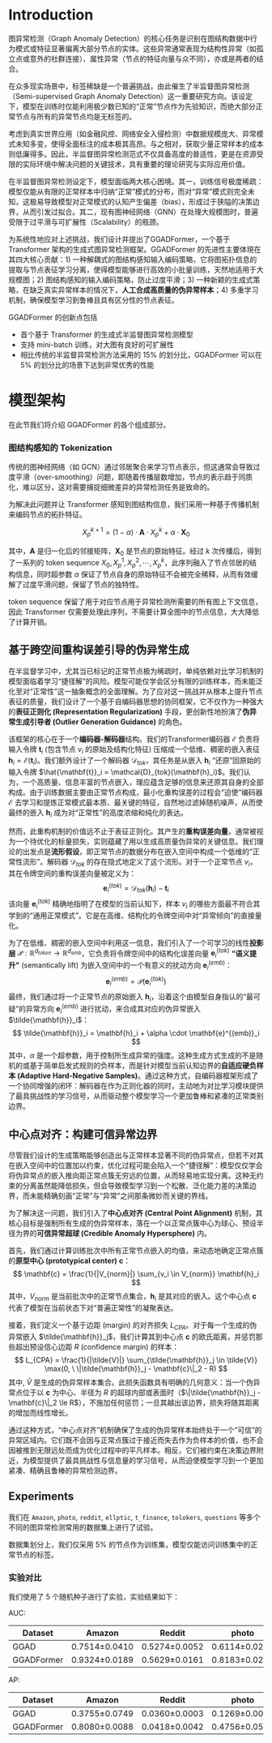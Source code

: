 # Introduction

图异常检测（Graph Anomaly Detection）的核心任务是识别在图结构数据中行为模式或特征显著偏离大部分节点的实体。这些异常通常表现为结构性异常（如孤立点或意外的社群连接）、属性异常（节点的特征向量与众不同），亦或是两者的结合。

在众多现实场景中，标签稀缺是一个普遍挑战，由此催生了半监督图异常检测（Semi-supervised Graph Anomaly Detection）这一重要研究方向。该设定下，模型在训练时仅能利用极少数已知的“正常”节点作为先验知识，而绝大部分正常节点与所有的异常节点均是无标签的。

考虑到真实世界应用（如金融风控、网络安全入侵检测）中数据规模庞大、异常模式未知多变，使得全面标注的成本极其高昂。与之相对，获取少量正常样本的成本则低廉得多。因此，半监督图异常检测范式不仅具备高度的普适性，更是在资源受限的实际环境中解决问题的关键技术，具有重要的理论研究与实际应用价值。

在半监督图异常检测设定下，模型面临两大核心困境。其一，训练信号极度稀疏：模型仅能从有限的正常样本中归纳“正常”模式的分布，而对“异常”模式则完全未知，这极易导致模型对正常模式的认知产生偏差（bias），形成过于狭隘的决策边界，从而引发过拟合。其二，现有图神经网络（GNN）在处理大规模图时，普遍受限于过平滑与可扩展性（Scalability）的瓶颈。

为系统性地应对上述挑战，我们设计并提出了GGADFormer，一个基于 Transformer 架构的生成式图异常检测框架。GGADFormer 的先进性主要体現在其四大核心贡献：1) 一种解耦式的图结构感知输入编码策略，它将图拓扑信息的提取与节点表征学习分离，使得模型能够进行高效的小批量训练，天然地适用于大规模图；2) 图结构感知的输入编码策略，防止过度平滑；3) 一种新颖的生成式策略，在缺乏真实异常样本的情况下，**人工合成高质量的伪异常样本**；4) 多重学习机制，确保模型学习到鲁棒且具有区分性的节点表征。

GGADFormer 的创新点包括

- 首个基于 Transformer 的生成式半监督图异常检测模型
- 支持 mini-batch 训练，对大图有良好的可扩展性
- 相比传统的半监督异常检测方法采用的 15% 的划分比，GGADFormer 可以在 5% 的划分比的场景下达到非常优秀的性能

# 模型架构

在此节我们将介绍 GGADFormer 的各个组成部分。

### 图结构感知的 Tokenization

传统的图神经网络（如 GCN）通过邻居聚合来学习节点表示，但这通常会导致过度平滑（over-smoothing）问题，即随着传播层数增加，节点的表示趋于同质化，难以区分，这对需要捕捉细微差异的异常检测任务是致命的。

为解决此问题并让 Transformer 感知到图结构信息，我们采用一种基于传播机制来编码节点的拓扑特征。

$$X_p^{k+1} = (1-\alpha) \cdot \mathbf{A} \cdot X_p^{k} + \alpha \cdot \mathbf{X}_0$$

其中，$\mathbf{A}$ 是归一化后的邻接矩阵，$\mathbf{X}_0$ 是节点的原始特征。经过 $k$ 次传播后，得到了一系列的 token sequence $X_0, X_p^1, X_p^2,\cdots, X_p^k$，此序列融入了节点邻居的结构信息，同时超参数 $\alpha$ 保证了节点自身的原始特征不会被完全稀释，从而有效缓解了过度平滑问题，保留了节点的独特性。

token sequence 保留了用于对应节点用于异常检测所需要的所有图上下文信息，因此 Transformer 仅需要处理此序列，不需要计算全图中的节点信息，大大降低了计算开销。

## 基于跨空间重构误差引导的伪异常生成

在半监督学习中，尤其当已标记的正常节点极为稀疏时，单纯依赖对比学习机制的模型面临着学习“捷径解”的风险。模型可能仅学会区分有限的训练样本，而未能泛化至对“正常性”这一抽象概念的全面理解。为了应对这一挑战并从根本上提升节点表征的质量，我们设计了一个基于自编码器思想的协同框架，它不仅作为一种强大的**表征正则化 (Representation Regularization)** 手段，更创新性地扮演了**伪异常生成引导者 (Outlier Generation Guidance)** 的角色。

该框架的核心在于一个**编码器-解码器**结构。我们的Transformer编码器 $\mathcal{E}$ 负责将输入令牌 $\mathbf{t}_i$ (包含节点 $v_i$ 的原始及结构化特征) 压缩成一个低维、稠密的嵌入表征 $\mathbf{h}_i = \mathcal{E}(\mathbf{t}_i)$。我们额外设计了一个解码器 $\mathcal{D}_{tok}$，其任务是从嵌入 $\mathbf{h}_i$ “还原”回原始的输入令牌 $\hat{\mathbf{t}}_i = \mathcal{D}_{tok}(\mathbf{h}_i)$。我们认为，一个高质量、信息丰富的节点嵌入，理应蕴含足够的信息来还原其自身的全部构成。由于训练数据主要由正常节点构成，最小化重构误差的过程会“迫使”编码器 $\mathcal{E}$ 去学习和提炼正常模式最本质、最关键的特征，自然地过滤掉随机噪声，从而使最终的嵌入 $\mathbf{h}_i$ 成为对“正常性”的高度浓缩和纯化的表达。

然而，此重构机制的价值远不止于表征正则化。其产生的**重构误差向量**，通常被视为一个待优化的标量损失，实则蕴藏了用以生成高质量伪异常的关键信息。我们理论的出发点是**流形假设**，即正常节点的数据分布在嵌入空间中构成一个低维的“正常性流形”。解码器 $\mathcal{D}_{tok}$ 的存在隐式地定义了这个流形。对于一个正常节点 $v_i$，其在令牌空间的重构误差向量被定义为：
$$ \mathbf{e}^{(tok)}_i = \mathcal{D}_{tok}(\mathbf{h}_i) - \mathbf{t}_i $$
该向量 $\mathbf{e}^{(tok)}_i$ 精确地指明了在模型的当前认知下，样本 $v_i$ 的哪些方面最不符合其学到的“通用正常模式”。它是在高维、结构化的令牌空间中对“异常倾向”的直接量化。

为了在低维、稠密的嵌入空间中利用这一信息，我们引入了一个可学习的线性**投影层** $\mathcal{P}: \mathbb{R}^{d_{token}} \to \mathbb{R}^{d_{emb}}$，它负责将令牌空间中的结构化误差向量 $\mathbf{e}^{(tok)}_i$ **“语义提升”** (semantically lift) 为嵌入空间中的一个有意义的扰动方向 $\mathbf{e}^{(emb)}_i$：
$$ \mathbf{e}^{(emb)}_i = \mathcal{P}(\mathbf{e}^{(tok)}_i) $$
最终，我们通过将一个正常节点的原始嵌入 $\mathbf{h}_i$，沿着这个由模型自身指认的“最可疑”的异常方向 $\mathbf{e}^{(emb)}_i$ 进行扰动，来合成其对应的伪异常嵌入 $\tilde{\mathbf{h}}_i$：
$$ \tilde{\mathbf{h}}_i = \mathbf{h}_i + \alpha \cdot \mathbf{e}^{(emb)}_i $$
其中，$\alpha$ 是一个超参数，用于控制所生成异常的强度。这种生成方式生成的不是随机的或基于简单启发式规则的负样本，而是针对模型当前认知边界的**自适应硬负样本 (Adaptive Hard-Negative Samples)**。通过这种方式，自编码器框架形成了一个协同增强的闭环：解码器在作为正则化器的同时，主动地为对比学习模块提供了最具挑战性的学习信号，从而驱动整个模型学习一个更加鲁棒和紧凑的正常类别边界。

## 中心点对齐：构建可信异常边界

尽管我们设计的生成策略能够创造出与正常样本显著不同的伪异常点，但若不对其在嵌入空间中的位置加以约束，优化过程可能会陷入一个“捷径解”：模型仅仅学会将伪异常点的嵌入推向距正常点簇无穷远的位置，从而轻易地实现分离。这种无约束的分离虽然能降低损失，但会导致模型学习到一个松散、泛化能力差的决策边界，而未能精确刻画“正常”与“异常”之间那条微妙而关键的界线。

为了解决这一问题，我们引入了**中心点对齐 (Central Point Alignment)** 机制，其核心目标是强制所有生成的伪异常样本，落在一个以正常点簇中心为球心、预设半径为界的**可信异常超球 (Credible Anomaly Hypersphere)** 内。

首先，我们通过计算训练批次中所有正常节点嵌入的均值，来动态地确定正常点簇的**原型中心 (prototypical center)** $\mathbf{c}$：
$$ \mathbf{c} = \frac{1}{|V_{norm}|} \sum_{v_i \in V_{norm}} \mathbf{h}_i $$
其中，$V_{norm}$ 是当前批次中的正常节点集合，$\mathbf{h}_i$ 是其对应的嵌入。这个中心点 $\mathbf{c}$ 代表了模型在当前状态下对“普遍正常性”的凝聚表达。

接着，我们定义一个基于边距 (margin) 的对齐损失 $L_{CPA}$。对于每一个生成的伪异常嵌入 $\tilde{\mathbf{h}}_j$，我们计算其到中心点 $\mathbf{c}$ 的欧氏距离，并惩罚那些超出预设信心边距 $R$ (confidence margin) 的样本：
$$ L_{CPA} = \frac{1}{|\tilde{V}|} \sum_{\tilde{\mathbf{h}}_j \in \tilde{V}} \max(0, \ \|\tilde{\mathbf{h}}_j - \mathbf{c}\|_2 - R) $$
其中, $\tilde{V}$ 是生成的伪异常样本集合。此损失函数具有明确的几何意义：当一个伪异常点位于以 $\mathbf{c}$ 为中心、半径为 $R$ 的超球内部或表面时（$\|\tilde{\mathbf{h}}_j - \mathbf{c}\|_2 \le R$），不施加任何惩罚；一旦其越出该边界，损失将随其距离的增加而线性增长。

通过这种方式，“中心点对齐”机制确保了生成的伪异常样本始终处于一个“可信”的异常区域内。它们既不会因与正常点簇过于接近而失去作为负样本的价值，也不会因被推到无限远处而成为优化过程中的平凡样本。相反，它们被约束在决策边界附近，为模型提供了最具挑战性与信息量的学习信号，从而迫使模型学习到一个更加紧凑、精确且鲁棒的异常检测边界。


## Experiments

我们在 `Amazon`, `photo`, `reddit`, `ellptic`, `t_finance`, `tolokers`, `questions` 等多个不同的图异常检测常用的数据集上进行了试验。

数据集划分上，我们仅采用 5% 的节点作为训练集，模型仅能访问训练集中的正常节点的标签。

### 实验对比

我们使用了 5 个随机种子进行了实验，实验结果如下：

AUC:


|Dataset|Amazon|Reddit|photo|elliptic|t_finance|tolokers|questions
|-|-|-|-|-|-|-|-|
|GGAD|0.7514±0.0410|0.5274±0.0052|0.6114±0.0219|0.7006±0.0090|TBD|0.5382±0.0065|TBD
|GGADFormer|0.9324±0.0189|0.5629±0.0161|0.8183±0.0202|0.7221±0.0441|0.9077±0.0039|0.6534±0.0195|0.5568±0.0147

AP:

|Dataset|Amazon|Reddit|photo|elliptic|t_finance|tolokers|questions
|-|-|-|-|-|-|-|-|
|GGAD|0.3755±0.0749|0.0360±0.0003|0.1269±0.0091|0.2565±0.0200|TBD|0.2448±0.0039|TBD
|GGADFormer|0.8080±0.0088|0.0418±0.0042|0.4756±0.0585|0.2268±0.0755|0.6589±0.0323|0.3063±0.0138|0.0375±0.0020
